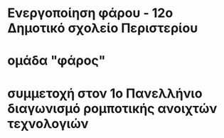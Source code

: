 # Ενεργοποίηση φάρου - 12ο Δημοτικό σχολείο Περιστερίου
# ομάδα "φάρος"
# συμμετοχή στον 1ο Πανελλήνιο διαγωνισμό ρομποτικής ανοιχτών τεχνολογιών     